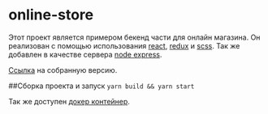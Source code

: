 # online-store

Этот проект является примером бекенд части для онлайн магазина. Он реализован с помощью использования [react](https://ru.reactjs.org/), [redux](https://redux.js.org/) и [scss](https://sass-lang.com). Так же добавлен в качестве сервера [node express](https://expressjs.com/).

[Ссылка](https://online-store-sigma.vercel.app) на собранную версию.

##Сборка проекта и запуск
```yarn build && yarn start```

Так же доступен [докер контейнер](https://hub.docker.com/repository/docker/alimba/online-store).
